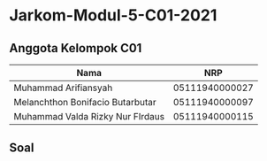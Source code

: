 # Jarkom-Modul-5-C01-2021

## Anggota Kelompok C01
| Nama | NRP |
| ------------- | ------------- |
| Muhammad Arifiansyah| 05111940000027   |
| Melanchthon Bonifacio Butarbutar  | 05111940000097  |
| Muhammad Valda Rizky Nur FIrdaus | 05111940000115  |

## Soal
